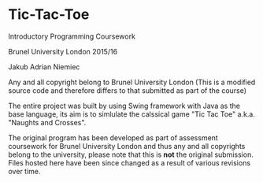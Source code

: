 # Tic-Tac-Toe

Introductory Programming Coursework

Brunel University London 2015/16

Jakub Adrian Niemiec

Any and all copyright belong to Brunel University London
(This is a modified source code and therefore differs to that submitted as part of the course)

The entire project was built by using Swing framework with Java as the base language, its aim is to simlulate the calssical game "Tic Tac Toe" a.k.a. "Naughts and Crosses". 

The original program has been developed as part of assessment coursework for Brunel University London and thus any and all copyrights belong to the university, please note that this is **not** the original submission. Files hosted here have been since changed as a result of various revisions over time.
